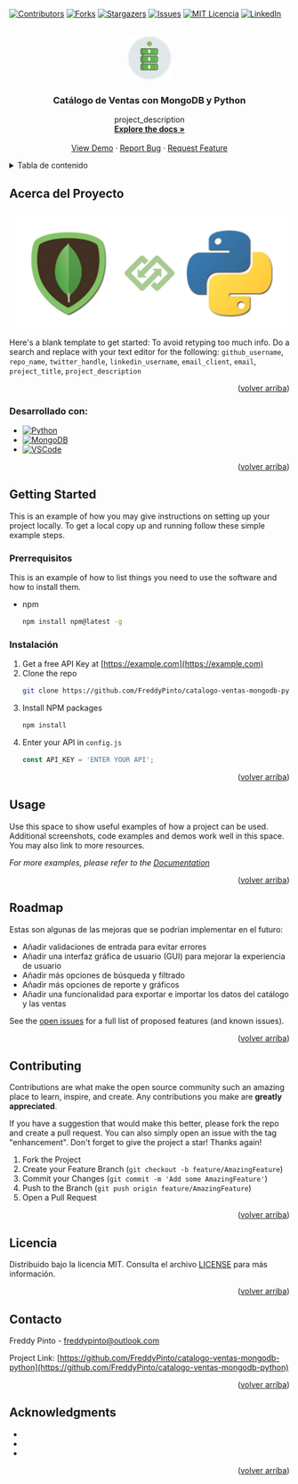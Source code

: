 <a name="readme-top"></a>

<!-- PROJECT SHIELDS -->
[![Contributors][contributors-shield]][contributors-url]
[![Forks][forks-shield]][forks-url]
[![Stargazers][stars-shield]][stars-url]
[![Issues][issues-shield]][issues-url]
[![MIT Licencia][Licencia-shield]][Licencia-url]
[![LinkedIn][linkedin-shield]][linkedin-url]



<!-- PROJECT LOGO -->
<br />
<div align="center">
  <a href="https://github.com/FreddyPinto/catalogo-ventas-mongodb-python">
    <img src="images\live-import.png" alt="Logo" width="80" height="80">
    
  </a>

<h3 align="center">Catálogo de Ventas con MongoDB y Python</h3>

  <p align="center">
    project_description
    <br />
    <a href="https://github.com/FreddyPinto/catalogo-ventas-mongodb-python"><strong>Explore the docs »</strong></a>
    <br />
    <br />
    <a href="https://github.com/FreddyPinto/catalogo-ventas-mongodb-python">View Demo</a>
    ·
    <a href="https://github.com/FreddyPinto/catalogo-ventas-mongodb-python/issues">Report Bug</a>
    ·
    <a href="https://github.com/FreddyPinto/catalogo-ventas-mongodb-python/issues">Request Feature</a>
  </p>
</div>



<!-- Tabla de contenido -->
<details>
  <summary>Tabla de contenido</summary>
  <ol>
    <li>
      <a href="#about-the-project">Acerca del Proyecto</a>
      <ul>
        <li><a href="#built-with">Desarrollado con:</a></li>
      </ul>
    </li>
    <li>
      <a href="#getting-started">Getting Started</a>
      <ul>
        <li><a href="#Prerrequisitos">Prerrequisitos</a></li>
        <li><a href="#Instalación">Instalación</a></li>
      </ul>
    </li>
    <li><a href="#usage">Usage</a></li>
    <li><a href="#roadmap">Roadmap</a></li>
    <li><a href="#contributing">Contributing</a></li>
    <li><a href="#Licencia">Licencia</a></li>
    <li><a href="#Contacto">Contacto</a></li>
    <li><a href="#acknowledgments">Acknowledgments</a></li>
  </ol>
</details>



<!-- Acerca del Proyecto -->
## Acerca del Proyecto

![MongoDB + Python][product-screenshot]

Here's a blank template to get started: To avoid retyping too much info. Do a search and replace with your text editor for the following: `github_username`, `repo_name`, `twitter_handle`, `linkedin_username`, `email_client`, `email`, `project_title`, `project_description`

<p align="right">(<a href="#readme-top">volver arriba</a>)</p>



### Desarrollado con:

* [![Python][Python]][Python-url]
* [![MongoDB][MongoDB]][MongoDB-url]
* [![VSCode][VSCode]][VSC-url]


<p align="right">(<a href="#readme-top">volver arriba</a>)</p>



<!-- GETTING STARTED -->
## Getting Started

This is an example of how you may give instructions on setting up your project locally.
To get a local copy up and running follow these simple example steps.

### Prerrequisitos

This is an example of how to list things you need to use the software and how to install them.
* npm
  ```sh
  npm install npm@latest -g
  ```

### Instalación

1. Get a free API Key at [https://example.com](https://example.com)
2. Clone the repo
   ```sh
   git clone https://github.com/FreddyPinto/catalogo-ventas-mongodb-python.git
   ```
3. Install NPM packages
   ```sh
   npm install
   ```
4. Enter your API in `config.js`
   ```js
   const API_KEY = 'ENTER YOUR API';
   ```

<p align="right">(<a href="#readme-top">volver arriba</a>)</p>



<!-- USAGE EXAMPLES -->
## Usage

Use this space to show useful examples of how a project can be used. Additional screenshots, code examples and demos work well in this space. You may also link to more resources.

_For more examples, please refer to the [Documentation](https://example.com)_

<p align="right">(<a href="#readme-top">volver arriba</a>)</p>



<!-- ROADMAP -->
## Roadmap
Estas son algunas de las mejoras que se podrían implementar en el futuro:

- Añadir validaciones de entrada para evitar errores
- Añadir una interfaz gráfica de usuario (GUI) para mejorar la experiencia de usuario
- Añadir más opciones de búsqueda y filtrado
- Añadir más opciones de reporte y gráficos
- Añadir una funcionalidad para exportar e importar los datos del catálogo y las ventas


See the [open issues](https://github.com/FreddyPinto/catalogo-ventas-mongodb-python/issues) for a full list of proposed features (and known issues).

<p align="right">(<a href="#readme-top">volver arriba</a>)</p>



<!-- CONTRIBUTING -->
## Contributing

Contributions are what make the open source community such an amazing place to learn, inspire, and create. Any contributions you make are **greatly appreciated**.

If you have a suggestion that would make this better, please fork the repo and create a pull request. You can also simply open an issue with the tag "enhancement".
Don't forget to give the project a star! Thanks again!

1. Fork the Project
2. Create your Feature Branch (`git checkout -b feature/AmazingFeature`)
3. Commit your Changes (`git commit -m 'Add some AmazingFeature'`)
4. Push to the Branch (`git push origin feature/AmazingFeature`)
5. Open a Pull Request

<p align="right">(<a href="#readme-top">volver arriba</a>)</p>



<!-- Licencia -->
## Licencia

Distribuido bajo la licencia MIT. Consulta el archivo [LICENSE](LICENSE) para más información.
<p align="right">(<a href="#readme-top">volver arriba</a>)</p>



<!-- Contacto -->
## Contacto

Freddy Pinto - freddypinto@outlook.com

Project Link: [https://github.com/FreddyPinto/catalogo-ventas-mongodb-python](https://github.com/FreddyPinto/catalogo-ventas-mongodb-python)

<p align="right">(<a href="#readme-top">volver arriba</a>)</p>



<!-- ACKNOWLEDGMENTS -->
## Acknowledgments

* []()
* []()
* []()

<p align="right">(<a href="#readme-top">volver arriba</a>)</p>



<!-- MARKDOWN LINKS & IMAGES -->
<!-- https://www.markdownguide.org/basic-syntax/#reference-style-links -->
[contributors-shield]: https://img.shields.io/github/contributors/FreddyPinto/catalogo-ventas-mongodb-python.svg?style=for-the-badge
[contributors-url]: https://github.com/FreddyPinto/catalogo-ventas-mongodb-python/graphs/contributors
[forks-shield]: https://img.shields.io/github/forks/FreddyPinto/catalogo-ventas-mongodb-python.svg?style=for-the-badge
[forks-url]: https://github.com/FreddyPinto/catalogo-ventas-mongodb-python/network/members
[stars-shield]: https://img.shields.io/github/stars/FreddyPinto/catalogo-ventas-mongodb-python.svg?style=for-the-badge
[stars-url]: https://github.com/FreddyPinto/catalogo-ventas-mongodb-python/stargazers
[issues-shield]: https://img.shields.io/github/issues/FreddyPinto/catalogo-ventas-mongodb-python.svg?style=for-the-badge
[issues-url]: https://github.com/FreddyPinto/catalogo-ventas-mongodb-python/issues
[Licencia-shield]: https://img.shields.io/github/license/FreddyPinto/catalogo-ventas-mongodb-python.svg?style=for-the-badge
[Licencia-url]: https://github.com/FreddyPinto/catalogo-ventas-mongodb-python/blob/main/LICENSE
[linkedin-shield]: https://img.shields.io/badge/-LinkedIn-black.svg?style=for-the-badge&logo=linkedin&colorB=555
[linkedin-url]: https://www.linkedin.com/in/FreddyPinto-/
[product-screenshot]: images\PyMongo-3.jpg
[Python]: https://img.shields.io/badge/Python-306998?logo=python&labelColor=white
[Python-url]: https://www.python.org/
[MongoDB]: https://img.shields.io/badge/MongoDB-mongodb?logo=mongodb&labelColor=white
[MongoDB-url]: https://www.mongodb.com/atlas
[VSCode]: https://img.shields.io/badge/VSCode-blue?logo=VisualStudioCode&logoColor=blue&labelColor=white
[VSC-url]: https://code.visualstudio.com/
 